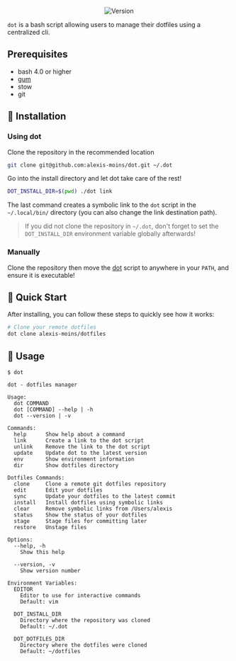 <div align='center'>

![Version](https://img.shields.io/badge/version-0.1.0-blue.svg)

</div>

`dot` is a bash script allowing users to manage their dotfiles using a centralized cli.

## Prerequisites

- bash 4.0 or higher
- [gum](https://github.com/charmbracelet/gum)
- stow
- git


## 🧰 Installation

### Using dot

Clone the repository in the recommended location
```bash
git clone git@github.com:alexis-moins/dot.git ~/.dot
```

Go into the install directory and let dot take care of the rest!
```bash
DOT_INSTALL_DIR=$(pwd) ./dot link
```

The last command creates a symbolic link to the `dot` script in the `~/.local/bin/` directory (you can also change the link destination path). 

> If you did not clone the repository in `~/.dot`, don't forget to set the `DOT_INSTALL_DIR` environment variable globally afterwards!

### Manually

Clone the repository then move the [dot](dot) script to anywhere in your `PATH`, and ensure it is executable!

## 🌱 Quick Start

After installing, you can follow these steps to quickly see how it works:

```bash
# Clone your remote dotfiles
dot clone alexis-moins/dotfiles
```

## 🚦 Usage

```
$ dot

dot - dotfiles manager

Usage:
  dot COMMAND
  dot [COMMAND] --help | -h
  dot --version | -v

Commands:
  help      Show help about a command
  link      Create a link to the dot script
  unlink    Remove the link to the dot script
  update    Update dot to the latest version
  env       Show environment information
  dir       Show dotfiles directory

Dotfiles Commands:
  clone     Clone a remote git dotfiles repository
  edit      Edit your dotfiles
  sync      Update your dotfiles to the latest commit
  install   Install dotfiles using symbolic links
  clear     Remove symbolic links from /Users/alexis
  status    Show the status of your dotfiles
  stage     Stage files for committing later
  restore   Unstage files

Options:
  --help, -h
    Show this help

  --version, -v
    Show version number

Environment Variables:
  EDITOR
    Editor to use for interactive commands
    Default: vim

  DOT_INSTALL_DIR
    Directory where the repository was cloned
    Default: ~/.dot

  DOT_DOTFILES_DIR
    Directory where the dotfiles were cloned
    Default: ~/dotfiles
```


